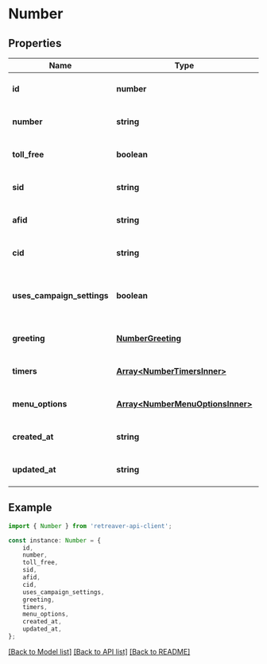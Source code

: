 # Number


## Properties

Name | Type | Description | Notes
------------ | ------------- | ------------- | -------------
**id** | **number** |  | [optional] [default to undefined]
**number** | **string** | The phone number | [optional] [default to undefined]
**toll_free** | **boolean** |  | [optional] [default to undefined]
**sid** | **string** | Sub ID | [optional] [default to undefined]
**afid** | **string** | Affiliate ID | [optional] [default to undefined]
**cid** | **string** | Campaign ID | [optional] [default to undefined]
**uses_campaign_settings** | **boolean** | Whether number uses campaign settings | [optional] [default to undefined]
**greeting** | [**NumberGreeting**](NumberGreeting.md) |  | [optional] [default to undefined]
**timers** | [**Array&lt;NumberTimersInner&gt;**](NumberTimersInner.md) |  | [optional] [default to undefined]
**menu_options** | [**Array&lt;NumberMenuOptionsInner&gt;**](NumberMenuOptionsInner.md) |  | [optional] [default to undefined]
**created_at** | **string** |  | [optional] [default to undefined]
**updated_at** | **string** |  | [optional] [default to undefined]

## Example

```typescript
import { Number } from 'retreaver-api-client';

const instance: Number = {
    id,
    number,
    toll_free,
    sid,
    afid,
    cid,
    uses_campaign_settings,
    greeting,
    timers,
    menu_options,
    created_at,
    updated_at,
};
```

[[Back to Model list]](../README.md#documentation-for-models) [[Back to API list]](../README.md#documentation-for-api-endpoints) [[Back to README]](../README.md)
